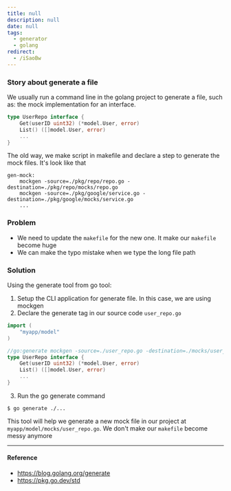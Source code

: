 ```yaml
---
title: null
description: null
date: null
tags:
  - generator
  - golang
redirect:
  - /iSaoBw
---
```


### Story about generate a file

We usually run a command line in the golang project to generate a file, such as: the mock implementation for an interface.

```go
type UserRepo interface {
    Get(userID uint32) (*model.User, error)
    List() ([]model.User, error)
    ...
}
```

The old way, we make script in makefile and declare a step to generate the mock files. It's look like that

```shell
gen-mock:
    mockgen -source=./pkg/repo/repo.go -destination=./pkg/repo/mocks/repo.go
    mockgen -source=./pkg/google/service.go -destination=./pkg/google/mocks/service.go
    ...
```

### Problem

- We need to update the `makefile` for the new one. It make our `makefile` become huge
- We can make the typo mistake when we type the long file path

### Solution

Using the generate tool from go tool:

1. Setup the CLI application for generate file. In this case, we are using mockgen
2. Declare the generate tag in our source code `user_repo.go`

```go
import (
    "myapp/model"
)

//go:generate mockgen -source=./user_repo.go -destination=./mocks/user_repo.go
type UserRepo interface {
    Get(userID uint32) (*model.User, error)
    List() ([]model.User, error)
    ...
}
```

3. Run the go generate command

```shell
$ go generate ./...
```

This tool will help we generate a new mock file in our project at `myapp/model/mocks/user_repo.go`. We don't make our `makefile` become messy anymore

---

#### Reference

- https://blog.golang.org/generate
- https://pkg.go.dev/std
